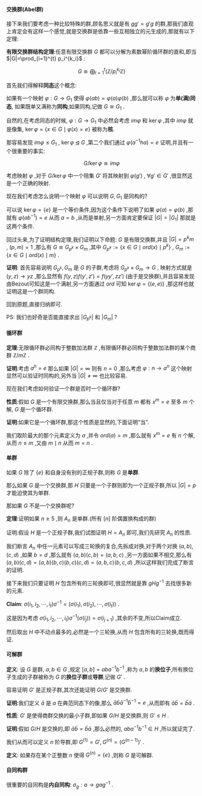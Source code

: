 #### 交换群(Abel群)

接下来我们要考虑一种比较特殊的群,顾名思义就是有 $gg'=g'g$ 的群,那我们直观上肯定会有这样一个感觉,就是交换群是依靠一些互相独立的元生成的,那就有以下定理:

**有限交换群结构定理**:任意有限交换群 $G$ 都可以分解为素数幂阶循环群的直和,即当 $|G|=\prod_{i=1}^{t} p_i^{k_i}$ :

$$
G \cong \bigoplus_{i=1}^{t}(\mathbb{Z}/p_i^{k_i} \mathbb{Z})
$$

首先我们得解释**同态**这个概念:

如果有一个映射 $\varphi:G \to G_1$ 使得 $\varphi(ab)=\varphi(a)\varphi(b)$ ,那么就可以称 $\varphi$ 为**单(满)同态**, 如果既单又满称为**同构**,如果同构,记做 $G \cong G_1$ .

自然的,在考虑同态的时候, $\varphi:G \to G_1$ 中必然会考虑 $im \varphi$ 和 $\ker \varphi$ ,其中 $im \varphi$ 就是像集, $\ker \varphi=\{x \in G \mid \varphi(x)=e \}$ 被称为**核**.

那容易发现 $im \varphi \leqslant G_1$ , $\ker \varphi \unlhd G$ ,第二个我们通过 $\varphi(a^{-1}ha)=e$ 证明,并且有一个很重要的事实:

$$
G/ \ker \varphi \cong im \varphi
$$

考虑映射 $\varphi$ ,对于 $G / \ker \varphi$ 中一个陪集 $G'$ 将其映射到 $\varphi(g')$ , $\forall g' \in G'$ ,很显然这是一个正确的映射.

现在我们考虑怎么说明一个映射 $\varphi$ 可以说明 $G,G_1$ 是同构的?

可以说 $\ker \varphi=\{e\}$ 是一个等价条件,因为这个条件下说明了如果 $\varphi(a)=\varphi(b)$ ,那就有 $\varphi(ab^{-1})=e$ 从而 $a=b$ ,从而是单射,另一方面肯定要保证 $|G|=|G_1|$ 那就是这两个条件.

回过头来,为了证明结构定理,我们证明以下命题: $G$ 是有限交换群,并且 $|G|=p^km$ , $(p,m)=1$ ,那么有 $G \cong G_{p^k} \times G_m$ ,其中 $G_{p^k}:=\{x \in G \mid ord(x) \mid p^k\}$ , $G_m:=\{x \in G \mid ord(x) \mid m \}$ .

**证明**: 首先容易说明 $G_{p^k},G_m$ 是 $G$ 的子群,考虑将 $G_{p^k} \times G_m \to G$ , 映射方式就是 $(y,z) \to yz$ ,那么显然有 $f(y,z)f(y',z')=f(yy',zz')$ (由于是交换群),并且容易发现由Bezout可知这是一个满射,另一方面通过 $ord$ 可知 $\ker \varphi =\{(e,e)\}$ ,那这样也就证明这是一个群同构.

回到原题,直接归纳即可.

PS: 我们也好奇是否能直接求出 $|G_{p^k}|$ 和 $|G_m|$ ? 

#### 循环群

**定理**:无限循环群必同构于整数加法群 $\mathbb{Z}$ ,有限循环群必同构于整数加法群的某个商群 $\mathbb{Z}/m\mathbb{Z}$ .

**证明**:考虑 $a^n=e$ 那么如果 $|G|=\infty$ 则有 $n=0$ ,那么考虑 $\varphi: n \to a^n$ 这个映射显然可以验证时同构的,另外当 $|G| \ne \infty$ 也比较容易.

现在我们考虑如何验证一个群是否时一个循环群?

**性质**:假如 $G$ 是一个有限交换群,那么当且仅当对于任意 $m$ 都有 $x^m=e$ 至多 $m$ 个解, $G$ 是一个循环群.

**证明**:如果它是一个循环群,那这个性质是显然的,下面证明“当”.

我们取阶最大的那个元素定义为 $a$ ,并令 $ord(a)=m$ ,那么就有 $x^m=e$ 有 $n$ 个解,从而 $n \le m$ ,又由 $m \mid n$ 从而 $m=n$ .

#### 单群

如果 $G$ 除了 $\{e\}$ 和自身没有别的正规子群,则称 $G$ 是**单群**.

那么如果 $G$ 是一个交换群,那 $H$ 只要是一个子群则即为一个正规子群,所以 $|G|=p$ 才能迫使其为单群.

那如果 $G$ 不是一个交换群呢?

**定理**:证明如果 $n \ge 5$ ,则 $A_n$ 是单群.(所有 $[n]$ 阶偶置换构成的群)

证明:假设 $H$ 是一个正规子群,我们试图证明 $H=A_n$ 即可,我们先研究 $A_n$ 的性质.

我们断言 $A_n$ 中任一元素可以写成三轮换的复合,先拆成对换,对于两个对换 $(a,b),(c,d)$ ,如果 $b=d$ ,那么就有 $(a,b)(c,b)=(a,b,c)$ ,另一方面如果不相交,那么有 $(a,b)(c,d)=(a,b)(b,c)(b,c)(c,d)=(a,b,c)(b,c,d)$ ,所以这样我们完成了断言的证明.

接下来我们只要证明 $H$ 包含所有的三轮换即可,很显然就是靠 $gHg^{-1}$ 去找很多新的元素.

**Claim**: $\sigma (i_1,i_2,\cdots,i_t) \sigma^{-1}=(\sigma(i_1),\sigma(i_2),\cdots,\sigma(i_t))$ .

这是因为考虑 $\sigma (i_1,i_2,\cdots,i_t) \sigma^{-1}(\sigma(i_j))=\sigma(i_{j+1})$ ,其余的不变,所以Claim成立.

然后取出 $H$ 中不动点最多的,必然是一个三轮换,从而 $H$ 包含所有的三轮换,既而得证.

#### 可解群

**定义**: 设 $G$ 是群, $a,b \in G$ ,规定 $[a,b]=aba^{-1}b^{-1}$ ,称为 $a,b$ 的**换位子**,所有换位子生成的子群被称为 $G$ 的**换位子群**或**导群**,记做 $G'$ .

容易证明 $G'$ 是正规子群,其次还能证明 $G/G'$ 是交换群.

**证明**:我们定义 $\bar{a}$ 是 $a$ 在典范同态下的像,那么 $\bar{a}\bar{b}\bar{a}^{-1}\bar{b}^{-1}=e$ ,从而即有 $\bar{a}\bar{b}=\bar{b}\bar{a}$ .

**性质**: $G'$ 是使得商群交换的最小子群,即如果 $G/H$ 是交换群,则 $G' \leqslant H$ .

**证明**:假如 $G/H$ 是交换的,即 $\bar{a}\bar{b}=\bar{b}\bar{a}$ ,那么必然的, $aba^{-1}b^{-1} \in H$ ,所以就证完了.

我们从而可以定义 $n$ 阶导群,即 $G^{(1)}=G',G^{(n)}=\left(G^{(n-1)} \right)'$ .

**定义**: 如果存在某个正整数 $n$ 使得 $G^{(n)}=\{e\}$ ,则称 $G$ 是可解群.

#### 自同构群

很重要的自同构是**内自同构**: $\sigma_{g}: a \to gag^{-1}$ .
